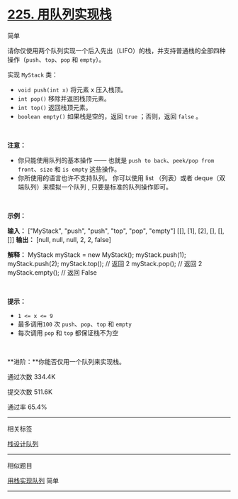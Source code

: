 # [225\. 用队列实现栈](https://leetcode.cn/problems/implement-stack-using-queues/)

简单

请你仅使用两个队列实现一个后入先出（LIFO）的栈，并支持普通栈的全部四种操作（`push`、`top`、`pop` 和 `empty`）。

实现 `MyStack` 类：

- `void push(int x)` 将元素 x 压入栈顶。
- `int pop()` 移除并返回栈顶元素。
- `int top()` 返回栈顶元素。
- `boolean empty()` 如果栈是空的，返回 `true` ；否则，返回 `false` 。

&nbsp;

**注意：**

- 你只能使用队列的基本操作 —— 也就是 `push to back`、`peek/pop from front`、`size` 和 `is empty` 这些操作。
- 你所使用的语言也许不支持队列。 你可以使用 list （列表）或者 deque（双端队列）来模拟一个队列 , 只要是标准的队列操作即可。

&nbsp;

**示例：**

**输入：**
\["MyStack", "push", "push", "top", "pop", "empty"\]
\[\[\], \[1\], \[2\], \[\], \[\], \[\]\]
**输出：**
\[null, null, null, 2, 2, false\]

**解释：**
MyStack myStack = new MyStack();
myStack.push(1);
myStack.push(2);
myStack.top(); // 返回 2
myStack.pop(); // 返回 2
myStack.empty(); // 返回 False

&nbsp;

**提示：**

- `1 <= x <= 9`
- 最多调用`100` 次 `push`、`pop`、`top` 和 `empty`
- 每次调用 `pop` 和 `top` 都保证栈不为空

&nbsp;

**进阶：**你能否仅用一个队列来实现栈。

通过次数 334.4K

提交次数 511.6K

通过率 65.4%

* * *

相关标签

[栈](https://leetcode.cn/tag/stack/)[设计](https://leetcode.cn/tag/design/)[队列](https://leetcode.cn/tag/queue/)

* * *

相似题目

[用栈实现队列](https://leetcode.cn/problems/implement-queue-using-stacks/) 简单

* * *